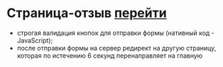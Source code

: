 # Страница-отзыв [перейти]( https://karina088.github.io/nps-form/)

- строгая валидация кнопок для отправки формы (нативный код - JavaScript);
- после отправки формы на сервер редирект на другую страницу, которая по истечению 6 секунд перенаправляет на главную 
